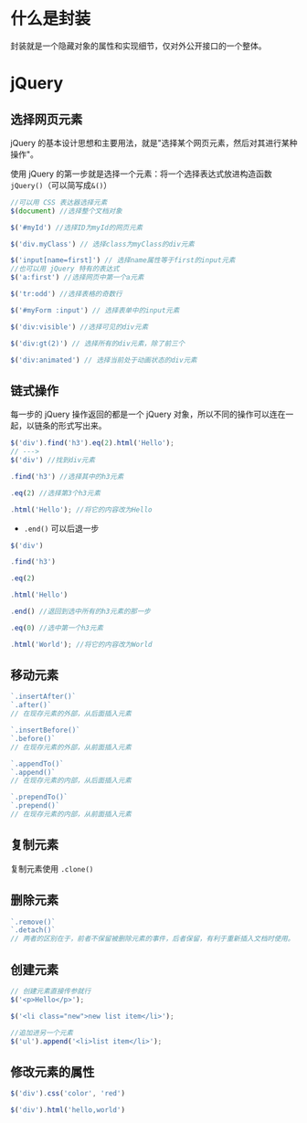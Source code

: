 # 什么是封装
封装就是一个隐藏对象的属性和实现细节，仅对外公开接口的一个整体。
# jQuery
## 选择网页元素
jQuery 的基本设计思想和主要用法，就是"选择某个网页元素，然后对其进行某种操作"。

使用 jQuery 的第一步就是选择一个元素：将一个选择表达式放进构造函数`jQuery()`（可以简写成`&()`）
```JavaScript
//可以用 CSS 表达器选择元素
$(document) //选择整个文档对象

$('#myId') //选择ID为myId的网页元素

$('div.myClass') // 选择class为myClass的div元素

$('input[name=first]') // 选择name属性等于first的input元素
//也可以用 jQuery 特有的表达式
$('a:first') //选择网页中第一个a元素

$('tr:odd') //选择表格的奇数行

$('#myForm :input') // 选择表单中的input元素

$('div:visible') //选择可见的div元素

$('div:gt(2)') // 选择所有的div元素，除了前三个

$('div:animated') // 选择当前处于动画状态的div元素
```

## 链式操作
每一步的 jQuery 操作返回的都是一个 jQuery 对象，所以不同的操作可以连在一起，以链条的形式写出来。
```javaScript
$('div').find('h3').eq(2).html('Hello');
// --->
$('div') //找到div元素

.find('h3') //选择其中的h3元素

.eq(2) //选择第3个h3元素

.html('Hello'); //将它的内容改为Hello
```
* `.end()` 可以后退一步
```javaScript
$('div')

.find('h3')

.eq(2)

.html('Hello')

.end() //退回到选中所有的h3元素的那一步

.eq(0) //选中第一个h3元素

.html('World'); //将它的内容改为World
```

## 移动元素

```javaScript
`.insertAfter()` 
`.after()`
// 在现存元素的外部，从后面插入元素

`.insertBefore()` 
`.before()`
// 在现存元素的外部，从前面插入元素

`.appendTo()`
`.append()`
// 在现存元素的内部，从后面插入元素

`.prependTo()`
`.prepend()`
// 在现存元素的内部，从前面插入元素
```
## 复制元素
复制元素使用 `.clone()`

## 删除元素
```javaScript
`.remove()`
`.detach()`
// 两者的区别在于，前者不保留被删除元素的事件，后者保留，有利于重新插入文档时使用。
```

## 创建元素
```javaScript
// 创建元素直接传参就行
$('<p>Hello</p>');

$('<li class="new">new list item</li>');

//追加进另一个元素
$('ul').append('<li>list item</li>');
```

## 修改元素的属性
```javaSCript
$('div').css('color', 'red')

$('div').html('hello,world')
```

